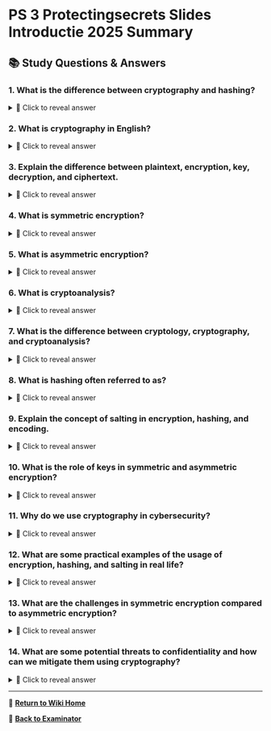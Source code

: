 # PS 3 Protectingsecrets Slides Introductie 2025 Summary

## 📚 Study Questions & Answers

### 1. What is the difference between cryptography and hashing?

<details>
<summary>🤔 Click to reveal answer</summary>

Cryptography is a technique used to hide or secure data or information, while hashing is a process of converting data into a fixed-size string of characters, often used for creating digital signatures, password storage, and message integrity checks.

</details>

### 2. What is cryptography in English?

<details>
<summary>🤔 Click to reveal answer</summary>

Cryptography is the technique of hiding or securing data or information. It can be translated to "Cryptografie" in Dutch.

</details>

### 3. Explain the difference between plaintext, encryption, key, decryption, and ciphertext.

<details>
<summary>🤔 Click to reveal answer</summary>

Plaintext refers to the original message that is sent. Encryption is the process of encoding the plaintext before it is sent. The result of encryption is ciphertext. A key, or secret code, is shared only between the sender and receiver. Decryption is the process of decoding the ciphertext into plaintext using the shared key.

</details>

### 4. What is symmetric encryption?

<details>
<summary>🤔 Click to reveal answer</summary>

Symmetric encryption uses the same key for both encryption and decryption. This means that the sender and the receiver must share a secret key before they can exchange encrypted messages.

</details>

### 5. What is asymmetric encryption?

<details>
<summary>🤔 Click to reveal answer</summary>

Asymmetric encryption, also known as public-key cryptography, uses two keys - a public key and a private key. The public key is used for signing or encrypting messages, while the private key is used for decrypting them.

</details>

### 6. What is cryptoanalysis?

<details>
<summary>🤔 Click to reveal answer</summary>

Cryptoanalysis is the process of analyzing, studying, and breaking codes to gain unauthorized access to encrypted information.

</details>

### 7. What is the difference between cryptology, cryptography, and cryptoanalysis?

<details>
<summary>🤔 Click to reveal answer</summary>

Cryptology is the study of making and breaking codes. Cryptography is the practice of creating and using codes for secure communication. Cryptoanalysis is the process of analyzing, studying, and breaking codes to gain unauthorized access to encrypted information.

</details>

### 8. What is hashing often referred to as?

<details>
<summary>🤔 Click to reveal answer</summary>

Hashing is often referred to as one-way encryption because once data has been hashed, it cannot be reversed back to its original form.

</details>

### 9. Explain the concept of salting in encryption, hashing, and encoding.

<details>
<summary>🤔 Click to reveal answer</summary>

Salting involves adding random data before putting data through a cryptographic hash function. This helps prevent attacks such as dictionary attacks by making each hash output unique even for identical inputs.

</details>

### 10. What is the role of keys in symmetric and asymmetric encryption?

<details>
<summary>🤔 Click to reveal answer</summary>

In symmetric encryption, the same key is used for both encryption and decryption. In asymmetric encryption, two different keys are used - a public key for encrypting messages and a private key for decrypting them.

</details>

### 11. Why do we use cryptography in cybersecurity?

<details>
<summary>🤔 Click to reveal answer</summary>

We use cryptography in cybersecurity to ensure confidentiality, integrity, and authenticity of data in transmission or storage.

</details>

### 12. What are some practical examples of the usage of encryption, hashing, and salting in real life?

<details>
<summary>🤔 Click to reveal answer</summary>

Encryption is used for securing sensitive data such as credit card information, personal messages, and emails. Hashing is used for creating digital signatures, password storage, and message integrity checks. Salting is used to add an extra layer of security to hashed passwords, making it harder for attackers to crack them using dictionary attacks.

</details>

### 13. What are the challenges in symmetric encryption compared to asymmetric encryption?

<details>
<summary>🤔 Click to reveal answer</summary>

The main challenge in symmetric encryption is securely sharing and managing keys between communicating parties. In contrast, asymmetric encryption does not require key management as each party has their own private key for decryption.

</details>

### 14. What are some potential threats to confidentiality and how can we mitigate them using cryptography?

<details>
<summary>🤔 Click to reveal answer</summary>

Potential threats to confidentiality include eavesdropping, interception, and unauthorized access. Cryptography provides a way to protect data from these threats by encrypting it before transmission or storage, ensuring that only authorized parties can access the information.

</details>

---

📖 **[Return to Wiki Home](Home)**

🎯 **[Back to Examinator](https://github.com/QRY91/examinator)**